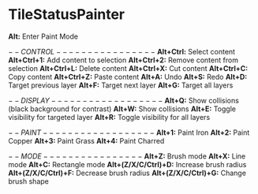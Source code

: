 # TileStatusPainter


**Alt:** Enter Paint Mode 

$--CONTROL----------------$
**Alt+Ctrl:** Select content 
**Alt+Ctrl+1:** Add content to selection 
**Alt+Ctrl+2:** Remove content from selection 
**Alt+Ctrl+L:** Delete content 
**Alt+Ctrl+X:** Cut content 
**Alt+Ctrl+C:** Copy content 
**Alt+Ctrl+Z:** Paste content 
**Alt+A:** Undo 
**Alt+S:** Redo 
**Alt+D:** Target previous layer 
**Alt+F:** Target next layer 
**Alt+G:** Target all layers 

$--DISPLAY------------------$
**Alt+Q:** Show collisions (black background for contrast) 
**Alt+W:** Show collisions 
**Alt+E:** Toggle visibility for targeted layer 
**Alt+R:** Toggle visibility for all layers 

$--PAINT------------------$
**Alt+1:** Paint Iron 
**Alt+2:** Paint Copper 
**Alt+3:** Paint Grass 
**Alt+4:** Paint Charred 

$--MODE----------------$
**Alt+Z:** Brush mode 
**Alt+X:** Line mode
**Alt+C:** Rectangle mode 
**Alt+(Z/X/C/Ctrl)+D:** Increase brush radius
**Alt+(Z/X/C/Ctrl)+F:** Decrease brush radius
**Alt+(Z/X/C/Ctrl)+G:** Change brush shape
 







